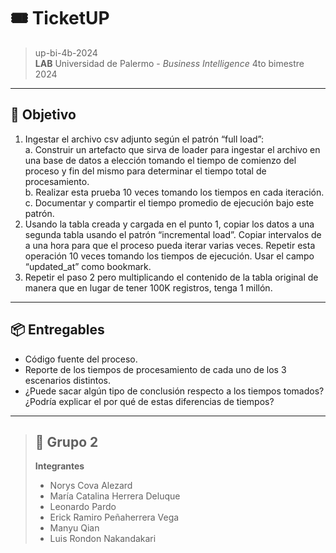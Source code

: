 # 🎟️ TicketUP  
> up-bi-4b-2024  
> **LAB** Universidad de Palermo - *Business Intelligence* 4to bimestre 2024  

---

## 🎯 Objetivo  
1. Ingestar el archivo csv adjunto según el patrón “full load”:  
  a. Construir un artefacto que sirva de loader para ingestar el archivo en una base de datos a elección tomando el tiempo de comienzo del proceso y fin del mismo para determinar el tiempo total de procesamiento.  
  b. Realizar esta prueba 10 veces tomando los tiempos en cada iteración.  
  c. Documentar y compartir el tiempo promedio de ejecución bajo este patrón.  
2. Usando la tabla creada y cargada en el punto 1, copiar los datos a una segunda tabla usando el patrón “incremental load”. Copiar intervalos de a una hora para que el proceso pueda iterar varias veces. 
Repetir esta operación 10 veces tomando los tiempos de ejecución. Usar el campo “updated_at” como 
bookmark.
3. Repetir el paso 2 pero multiplicando el contenido de la tabla original de manera que en lugar de tener 
100K registros, tenga 1 millón.

---

## 📦 Entregables  
- Código fuente del proceso.  
- Reporte de los tiempos de procesamiento de cada uno de los 3 escenarios distintos.  
- ¿Puede sacar algún tipo de conclusión respecto a los tiempos tomados? ¿Podría explicar el por qué de 
estas diferencias de tiempos?  

---

> ## 👥 Grupo 2  
> **Integrantes**  
> - Norys Cova Alezard  
> - María Catalina Herrera Deluque  
> - Leonardo Pardo  
> - Erick Ramiro Peñaherrera Vega  
> - Manyu Qian  
> - Luis Rondon Nakandakari  
